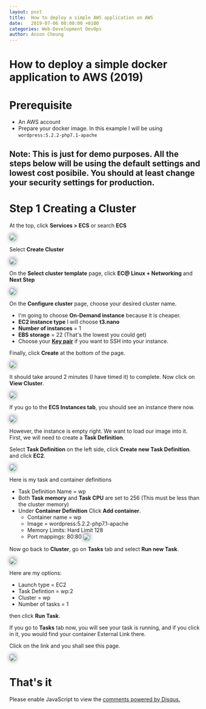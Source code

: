 ```yaml
---
layout: post
title:  How to deploy a simple AWS application on AWS
date:   2019-07-06 00:00:00 +0100
categories: Web-Development DevOps
author: Anson Cheung
---
```


# How to deploy a simple docker application to AWS (2019)

# Prerequisite
- An AWS account
- Prepare your docker image. In this example I will be using `wordpress:5.2.2-php7.1-apache`

## Note: This is just for demo purposes. All the steps below will be using the default settings and lowest cost posibile. You should at least change your security settings for production.

# Step 1 Creating a Cluster

At the top, click **Services > ECS** or search **ECS**

![](https://gyazo.com/f34983033099847083fc02dfce3ca522.png)

Select **Create Cluster**

![](https://gyazo.com/1fdfe6eac4bdf26d8d172641178f4e7f.png)

On the **Select cluster template** page, click **EC@ Linux + Networking** and **Next Step**

![](https://gyazo.com/a097cf380df01bc42a54d13184e095f7.png)


On the **Configure cluster** page, choose your desired cluster name. 
- I'm going to choose **On-Demand instance** because it is cheaper. 
- **EC2 instance type** I will choose **t3.nano**
- **Number of instances** = 1
- **EBS storage** = 22 (That's the lowest you could get)
- Choose your [**Key pair**](https://docs.aws.amazon.com/AWSEC2/latest/UserGuide/ec2-key-pairs.html) if you want to SSH into your instance. 

Finally, click **Create** at the bottom of the page.

![](https://gyazo.com/6fd54628a06b7c979ecc70310a4e35f3.gif)

It should take around 2 minutes (I have timed it) to complete. Now click on **View Cluster**.

![](https://gyazo.com/9cc4b367564eb96b5b0a0b7f9a1b47eb.gif)

If you go to the **ECS Instances tab**, you should see an instance there now. 

![](https://gyazo.com/d6d8027de8416efbb40301afbc49c384.gif)

However, the instance is empty right. We want to load our image into it. First, we will need to create a **Task Definition**.

Select **Task Definition** on the left side, click **Create new Task Definition**. and click **EC2**.

![](https://gyazo.com/bb7d6ba308e354d0a91407d3a1a96d43.gif)

Here is my task and container definitions
- Task Definition Name = wp
- Both **Task memory** and **Task CPU** are set to 256 (This must be less than the cluster memory)
- Under **Container Definition** Click **Add container**.
  - Container name = wp
  - Image = wordpress:5.2.2-php7.1-apache
  - Memory Limits: Hard Limit 128
  - Port mappings: 80:80
![](https://gyazo.com/4da49cddc8738349d0ca40b820d81845.gif)

Now go back to **Cluster**, go on **Tasks** tab and select **Run new Task**.

![](https://gyazo.com/c31365f85f2b8cdd35e9b012ebb4a3c3.png)

Here are my options:
- Launch type = EC2
- Task Defintion = wp:2
- Cluster = wp
- Number of tasks = 1

then click **Run Task**. 

If you go to **Tasks** tab now, you will see your task is running, and if you click in it, you would find your container External Link there.

Click on the link and you shall see this page.

![](https://gyazo.com/d69219127dd06c8db7f8fd8e66b7e91c.gif)

# That's it

<style>
img {
  vertical-align: middle;
  box-shadow: 0px 0px 11px #949393;
  border-radius:5px;
  border: 1px solid #a9c9e7;
}
</style>


<div id="disqus_thread"></div>

<script>

/**
*  RECOMMENDED CONFIGURATION VARIABLES: EDIT AND UNCOMMENT THE SECTION BELOW TO INSERT DYNAMIC VALUES FROM YOUR PLATFORM OR CMS.
*  LEARN WHY DEFINING THESE VARIABLES IS IMPORTANT: https://disqus.com/admin/universalcode/#configuration-variables*/
/*
var disqus_config = function () {
this.page.url = window.location.href;  // Replace PAGE_URL with your page's canonical URL variable
this.page.identifier = 'how-to-deploy-a-simple-docker-application-on-aws'; // Replace PAGE_IDENTIFIER with your page's unique identifier variable
};
*/
(function() { // DON'T EDIT BELOW THIS LINE
var d = document, s = d.createElement('script');
s.src = 'https://ansonc.disqus.com/embed.js';
s.setAttribute('data-timestamp', +new Date());
(d.head || d.body).appendChild(s);
})();
</script>
<noscript>Please enable JavaScript to view the <a href="https://disqus.com/?ref_noscript">comments powered by Disqus.</a></noscript>

[datasize]:https://image.prntscr.com/image/qwJx0S5qQKaWebNNr2bxIw.png